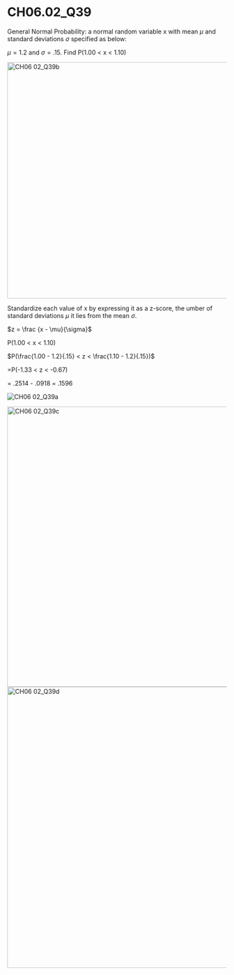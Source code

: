 # CH06.02_Q39 #

General Normal Probability: 
a normal random variable x with mean $\mu$ and standard deviations $\sigma$ specified as below:

$\mu = 1.2$ and $\sigma = .15$. Find P(1.00 < x < 1.10) 

<img width="542" alt="CH06 02_Q39b" src="https://github.com/user-attachments/assets/102d2831-f1b0-4a1b-a4b2-5b7d41daa31d">


Standardize each value of x by expressing it as a z-score, the umber of standard deviations $\mu$ it lies from the mean $\sigma$.

$z = \frac {x - \mu}{\sigma}$


P(1.00 < x < 1.10) 

$P(\frac{1.00 - 1.2}{.15} < z < \frac{1.10 - 1.2}{.15})$

=P(-1.33 < z < -0.67)

= .2514 - .0918 = .1596


![CH06 02_Q39a](https://github.com/user-attachments/assets/7a8c5147-8923-4d59-a56b-57c5ee3011ba)


<img width="643" alt="CH06 02_Q39c" src="https://github.com/user-attachments/assets/50f8901f-2d6e-4d8a-8cbe-e379a6cb972a">

<img width="645" alt="CH06 02_Q39d" src="https://github.com/user-attachments/assets/0a2ec72f-74e6-4d02-8ac7-c4e8e144ebe0">

